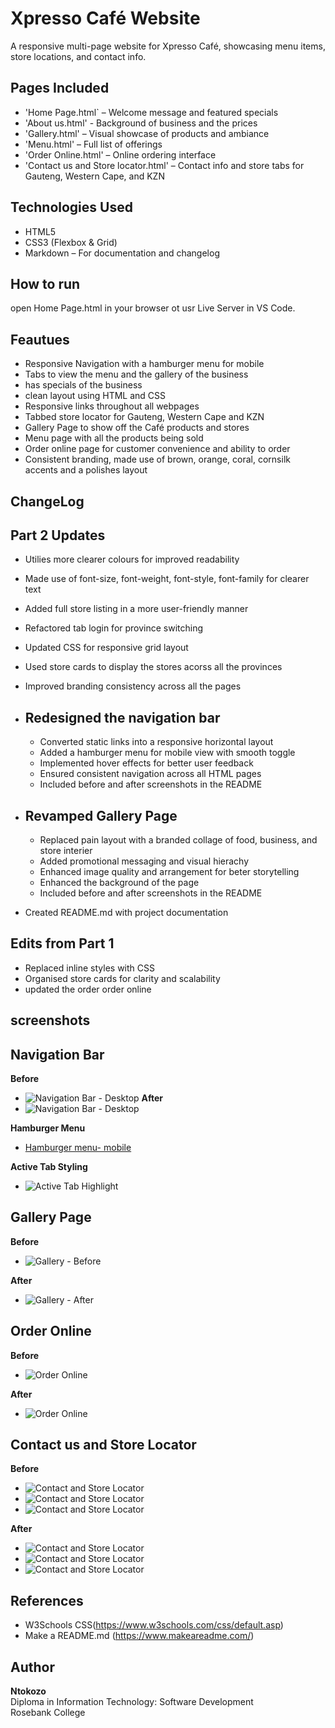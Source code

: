 # Xpresso Café Website
A responsive multi-page website for Xpresso Café, showcasing menu items, store locations, and contact info.


## Pages Included
- 'Home Page.html` – Welcome message and featured specials
- 'About us.html' - Background of business and the prices
- 'Gallery.html' – Visual showcase of products and ambiance
- 'Menu.html' – Full list of offerings
- 'Order Online.html' – Online ordering interface
- 'Contact us and Store locator.html' – Contact info and store tabs for Gauteng, Western Cape, and KZN


## Technologies Used
- HTML5
- CSS3 (Flexbox & Grid)
- Markdown – For documentation and changelog

## How to run
open Home Page.html in your browser ot usr Live Server in VS Code. 


## Feautues
- Responsive Navigation with a hamburger menu for mobile
- Tabs to view the menu and the gallery of the business
- has specials of the business 
- clean layout using HTML and CSS
- Responsive links throughout all webpages
- Tabbed store locator for Gauteng, Western Cape and KZN
- Gallery Page to show off the Café products and stores
- Menu page with all the products being sold
- Order online page for customer convenience and ability to order
- Consistent branding, made use of brown, orange, coral, cornsilk accents and a polishes layout
 
## ChangeLog

## Part 2 Updates
- Utilies more clearer colours for improved readability
- Made use of font-size, font-weight, font-style, font-family for clearer text
- Added full store listing in a more user-friendly manner
- Refactored tab login for province switching 
- Updated CSS for responsive grid layout 
- Used store cards to display the stores acorss all the provinces
- Improved branding consistency across all the pages

- ## Redesigned the navigation bar
  - Converted static links into a responsive horizontal layout
  - Added a hamburger menu for mobile view with smooth toggle 
  - Implemented hover effects for better user feedback
  - Ensured consistent navigation across all HTML pages
  - Included before and after screenshots in the README

- ## Revamped Gallery Page
  - Replaced pain layout with a branded collage of food, business, and store interier
  - Added promotional messaging and visual hierachy
  - Enhanced image quality and arrangement for beter storytelling 
  - Enhanced the background of the page
  - Included before and after screenshots in the README

- Created README.md with project documentation



## Edits from Part 1
- Replaced inline styles with CSS
- Organised store cards for clarity and scalability
- updated the order order online 


## screenshots 

## Navigation Bar
**Before**
- ![Navigation Bar - Desktop](images/nav-then.png)
**After**
- ![Navigation Bar - Desktop](images/nav-now.png)

**Hamburger Menu**
- [Hamburger menu- mobile](images/nav-mobile.png)

**Active Tab Styling**
- ![Active Tab Highlight](images/nav-active-tab.png)

## Gallery Page
**Before**
- ![Gallery - Before](images/gallery-then.png)

**After**
- ![Gallery - After](images/gallery-now.png)

## Order Online
**Before**
- ![Order Online](images/nav-then.png)

**After**
- ![Order Online](images/nav-then.png)

## Contact us and Store Locator
**Before**
- ![Contact and Store Locator](images/contact-then-gauteng.png)
- ![Contact and Store Locator](images/contact-then-westerncape.png)
- ![Contact and Store Locator](images/contact-then-kzn.png)

**After**
- ![Contact and Store Locator](images/contact-now-gauteng.png)
- ![Contact and Store Locator](images/contact-now-westerncape.png)
- ![Contact and Store Locator](images/contact-now-kzn.png)

## References
- W3Schools CSS(https://www.w3schools.com/css/default.asp)
- Make a README.md (https://www.makeareadme.com/)

## Author
**Ntokozo**  
Diploma in Information Technology: Software Development  
Rosebank College  


